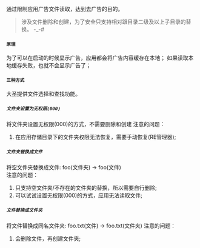 通过限制应用广告文件读取，达到去广告的目的。
> 涉及文件删除和创建，为了安全只支持相对跟目录二级及以上子目录的替换。 -_-#

#### `原理`
为了可以在启动的时候显示广告，应用都会将广告内容缓存在本地；
如果读取本地缓存失败，也就不会显示广告了；

#### `三种方式`
大圣提供文件选择和查找功能。

##### `文件夹设置为无权限(000)`
将文件夹设置无权限(000)的方式，不需要删除和创建
注意的问题：
1. 在应用存储目录下的文件夹权限无法恢复，需要手动恢复(RE管理器);

##### `文件夹替换成文件`
将空文件夹替换成文件: foo(文件夹) -> foo(文件)  
注意的问题：
1. 只支持空文件夹/不存在的文件夹的替换，所以需要自行删除;
2. 可以试试设置无权限(000)的方式，应用无法读取文件;

##### `文件替换成文件夹`
将文件替换成同名文件夹: foo.txt(文件) -> foo.txt(文件夹) 
注意的问题：
1. 会删除文件，再创建文件夹;






